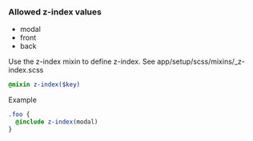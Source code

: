 ### Allowed z-index values
* modal
* front
* back

Use the z-index mixin to define z-index. See app/setup/scss/mixins/_z-index.scss

```scss
@mixin z-index($key)
```

Example

```scss
.foo {
  @include z-index(modal)
}
```
